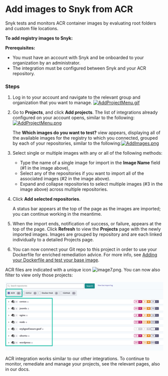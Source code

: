 # Add images to Snyk from ACR

Snyk tests and monitors ACR container images by evaluating root folders and custom file locations.

**To add registry images to Snyk:**

**Prerequisites:**

* You must have an account with Snyk and be onboarded to your organization by an administrator.
* The integration must be configured between Snyk and your ACR repository.

### Steps

1. Log in to your account and navigate to the relevant group and organization that you want to manage. [![AddProjectMenu.gif](https://support.snyk.io/hc/article_attachments/360007147078/uuid-da316a4a-c823-cf03-f37f-5305446dc970-en.gif)](https://support.snyk.io/hc/article_attachments/360007147078/uuid-da316a4a-c823-cf03-f37f-5305446dc970-en.gif)
2. Go to **Projects**, and click **Add projects**. The list of integrations already configured on your account opens, similar to the following:[![AddProjectMenu.png](https://support.snyk.io/hc/article_attachments/360007147098/uuid-dd01aab7-482f-0fc2-01de-c2427a14a0e0-en.png)](https://support.snyk.io/hc/article_attachments/360007147098/uuid-dd01aab7-482f-0fc2-01de-c2427a14a0e0-en.png)

   The **Which images do you want to test?** view appears, displaying all of the available images for the registry to which you connected, grouped by each of your repositories, similar to the following:[![AddImages.png](https://support.snyk.io/hc/article_attachments/360007147118/uuid-bd9cf629-f5fb-b28b-1fc1-40df2367a7f9-en.png)](https://support.snyk.io/hc/article_attachments/360007147118/uuid-bd9cf629-f5fb-b28b-1fc1-40df2367a7f9-en.png)

3. Select single or multiple images with any or all of the following methods:
   * Type the name of a single image for import in the **Image Name** field \(\#1 in the image above\),
   * Select any of the repositories if you want to import all of the associated images \(\#2 in the image above\).
   * Expand and collapse repositories to select multiple images \(\#3 in the image above\) across multiple repositories.
4. Click **Add selected repositories**.

   A status bar appears at the top of the page as the images are imported; you can continue working in the meantime.

5. When the import ends, notification of success, or failure, appears at the top of the page. Click **Refresh** to view the **Projects** page with the newly imported images. Images are grouped by repository and are each linked individually to a detailed Projects page.
6. You can now connect your Git repo to this project in order to use your Dockerfile for enriched remediation advice. For more info, see [Adding your Dockerfile and test your base image](https://support.snyk.io/hc/articles/360003916218#UUID-9ab347a6-8af0-ef6c-5ebd-cec21fbfab29).

ACR files are indicated with a unique icon ![image7.png](https://support.snyk.io/hc/article_attachments/360007065757/uuid-5d10608d-d674-d4ee-d6c2-6faadd6fc8ea-en.png). You can now also filter to view only those projects:

![](../../../.gitbook/assets/image%20%284%29.png)

ACR integration works similar to our other integrations. To continue to monitor, remediate and manage your projects, see the relevant pages, also in our docs.

